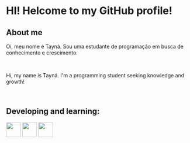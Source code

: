 # HI! Helcome to my GitHub profile!

## About me

<p>Oi, meu nome é Tayná. Sou uma estudante de programação em busca de conhecimento e 
crescimento.</p><br>
<p>Hi, my name is Tayná. I'm a programming student seeking knowledge and growth!</p><br>

## Developing and learning:

<div>
<img src="https://cdn.jsdelivr.net/gh/devicons/devicon/icons/html5/html5-original.svg" width="40px" height="40px"/>
<img src="https://cdn.jsdelivr.net/gh/devicons/devicon/icons/css3/css3-original.svg" width="40px" height="40px"/>
<img src="https://cdn.jsdelivr.net/gh/devicons/devicon/icons/javascript/javascript-original.svg" width="40px" height="40px"/>
</div>

